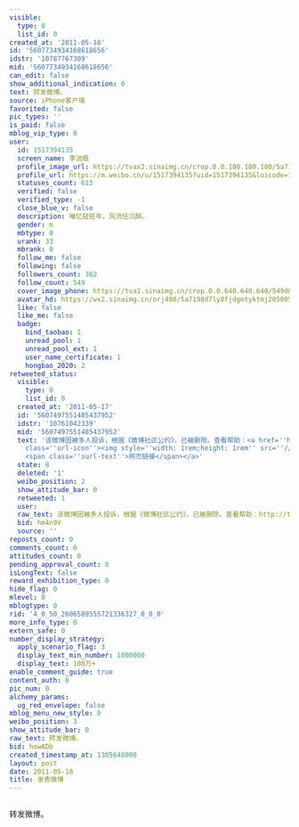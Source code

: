```yaml
---
visible:
  type: 0
  list_id: 0
created_at: '2011-05-18'
id: '5607734934168618656'
idstr: '10787767309'
mid: '5607734934168618656'
can_edit: false
show_additional_indication: 0
text: 转发微博。
source: iPhone客户端
favorited: false
pic_types: ''
is_paid: false
mblog_vip_type: 0
user:
  id: 1517394135
  screen_name: 李消极
  profile_image_url: https://tvax2.sinaimg.cn/crop.0.0.180.180.180/5a7198d7ly8fjdgmtyktmj20500500so.jpg?KID=imgbed,tva&Expires=1606400013&ssig=6WqcesMdBe
  profile_url: https://m.weibo.cn/u/1517394135?uid=1517394135&luicode=10000011&lfid=2304131517394135_-_WEIBO_SECOND_PROFILE_WEIBO
  statuses_count: 613
  verified: false
  verified_type: -1
  close_blue_v: false
  description: 唯忆轻狂年，风流任沉醉。
  gender: m
  mbtype: 0
  urank: 33
  mbrank: 0
  follow_me: false
  following: false
  followers_count: 362
  follow_count: 549
  cover_image_phone: https://tva1.sinaimg.cn/crop.0.0.640.640.640/549d0121tw1egm1kjly3jj20hs0hsq4f.jpg
  avatar_hd: https://wx2.sinaimg.cn/orj480/5a7198d7ly8fjdgmtyktmj20500500so.jpg
  like: false
  like_me: false
  badge:
    bind_taobao: 1
    unread_pool: 1
    unread_pool_ext: 1
    user_name_certificate: 1
    hongbao_2020: 2
retweeted_status:
  visible:
    type: 0
    list_id: 0
  created_at: '2011-05-17'
  id: '5607497551485437952'
  idstr: '10761042339'
  mid: '5607497551485437952'
  text: '该微博因被多人投诉，根据《微博社区公约》，已被删除。查看帮助：<a href=''http://t.cn/zjmuxz1'' data-hide=''''><span
    class=''url-icon''><img style=''width: 1rem;height: 1rem'' src=''//h5.sinaimg.cn/upload/2015/09/25/3/timeline_card_small_web_default.png''></span>
    <span class=''surl-text''>网页链接</span></a>'
  state: 8
  deleted: '1'
  weibo_position: 2
  show_attitude_bar: 0
  retweeted: 1
  user:
  raw_text: 该微博因被多人投诉，根据《微博社区公约》，已被删除。查看帮助：http://t.cn/zjmuxz1
  bid: hm4n9V
  source: ''
reposts_count: 0
comments_count: 0
attitudes_count: 0
pending_approval_count: 0
isLongText: false
reward_exhibition_type: 0
hide_flag: 0
mlevel: 0
mblogtype: 0
rid: '4_0_50_2606589555721336327_0_0_0'
more_info_type: 0
extern_safe: 0
number_display_strategy:
  apply_scenario_flag: 3
  display_text_min_number: 1000000
  display_text: 100万+
enable_comment_guide: true
content_auth: 0
pic_num: 0
alchemy_params:
  ug_red_envelope: false
mblog_menu_new_style: 0
weibo_position: 3
show_attitude_bar: 0
raw_text: 转发微博。
bid: howADb
created_timestamp_at: 1305648000
layout: post
date: 2011-05-18
title: 发表微博
---
```


![]()

转发微博。

